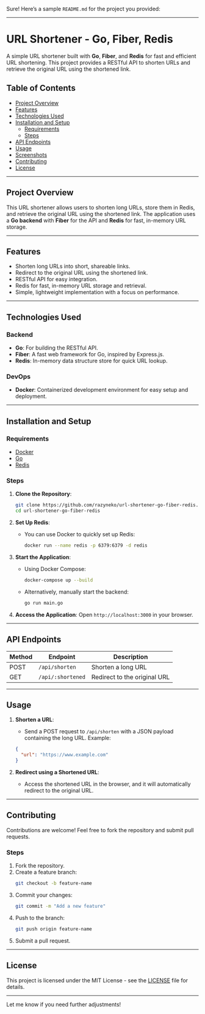 Sure! Here’s a sample `README.md` for the project you provided:

---

# URL Shortener - Go, Fiber, Redis

A simple URL shortener built with **Go**, **Fiber**, and **Redis** for fast and efficient URL shortening. This project provides a RESTful API to shorten URLs and retrieve the original URL using the shortened link.

## Table of Contents

- [Project Overview](#project-overview)
- [Features](#features)
- [Technologies Used](#technologies-used)
- [Installation and Setup](#installation-and-setup)
  - [Requirements](#requirements)
  - [Steps](#steps)
- [API Endpoints](#api-endpoints)
- [Usage](#usage)
- [Screenshots](#screenshots)
- [Contributing](#contributing)
- [License](#license)

---

## Project Overview

This URL shortener allows users to shorten long URLs, store them in Redis, and retrieve the original URL using the shortened link. The application uses a **Go backend** with **Fiber** for the API and **Redis** for fast, in-memory URL storage.

---

## Features

- Shorten long URLs into short, shareable links.
- Redirect to the original URL using the shortened link.
- RESTful API for easy integration.
- Redis for fast, in-memory URL storage and retrieval.
- Simple, lightweight implementation with a focus on performance.

---

## Technologies Used

### Backend
- **Go**: For building the RESTful API.
- **Fiber**: A fast web framework for Go, inspired by Express.js.
- **Redis**: In-memory data structure store for quick URL lookup.

### DevOps
- **Docker**: Containerized development environment for easy setup and deployment.

---

## Installation and Setup

### Requirements
- [Docker](https://www.docker.com/)
- [Go](https://golang.org/)
- [Redis](https://redis.io/)

### Steps

1. **Clone the Repository**:
   ```bash
   git clone https://github.com/razyneko/url-shortener-go-fiber-redis.git
   cd url-shortener-go-fiber-redis
   ```

2. **Set Up Redis**:
   - You can use Docker to quickly set up Redis:
     ```bash
     docker run --name redis -p 6379:6379 -d redis
     ```

3. **Start the Application**:
   - Using Docker Compose:
     ```bash
     docker-compose up --build
     ```
   - Alternatively, manually start the backend:
     ```bash
     go run main.go
     ```

4. **Access the Application**:
   Open `http://localhost:3000` in your browser.

---

## API Endpoints

| Method | Endpoint           | Description                            |
|--------|--------------------|----------------------------------------|
| POST   | `/api/shorten`      | Shorten a long URL                    |
| GET    | `/api/:shortened`   | Redirect to the original URL          |

---

## Usage

1. **Shorten a URL**:
   - Send a POST request to `/api/shorten` with a JSON payload containing the long URL.
   Example:
   ```json
   {
     "url": "https://www.example.com"
   }
   ```

2. **Redirect using a Shortened URL**:
   - Access the shortened URL in the browser, and it will automatically redirect to the original URL.

---

## Contributing

Contributions are welcome! Feel free to fork the repository and submit pull requests.

### Steps
1. Fork the repository.
2. Create a feature branch:
   ```bash
   git checkout -b feature-name
   ```
3. Commit your changes:
   ```bash
   git commit -m "Add a new feature"
   ```
4. Push to the branch:
   ```bash
   git push origin feature-name
   ```
5. Submit a pull request.

---

## License

This project is licensed under the MIT License - see the [LICENSE](LICENSE) file for details.

---

Let me know if you need further adjustments!
